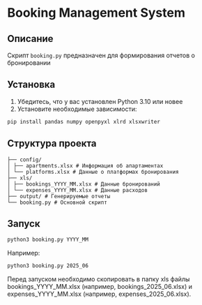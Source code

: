 # Booking Management System

## Описание
Скрипт `booking.py` предназначен для формирования отчетов о бронировании

## Установка
1. Убедитесь, что у вас установлен Python 3.10 или новее
2. Установите необходимые зависимости:
```bash
pip install pandas numpy openpyxl xlrd xlsxwriter
```

## Структура проекта

```
├── config/
│ ├── apartments.xlsx # Информация об апартаментах
│ └── platforms.xlsx # Данные о платформах бронирования
├── xls/
│ ├── bookings_YYYY_MM.xlsx # Данные бронирований
│ └── expenses_YYYY_MM.xlsx # Данные расходов
├── output/ # Генерируемые отчеты
└── booking.py # Основной скрипт
```

## Запуск
```bash
python3 booking.py YYYY_MM
```

Например:
```bash
python3 booking.py 2025_06
```

Перед запуском необходимо скопировать в папку xls файлы bookings_YYYY_MM.xlsx (например, bookings_2025_06.xlsx) и expenses_YYYY_MM.xlsx (например, expenses_2025_06.xlsx).
